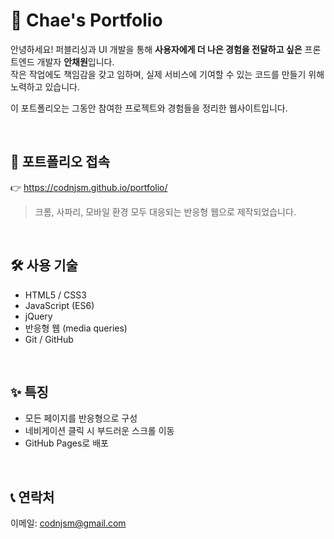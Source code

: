 # 🐯 Chae's Portfolio

안녕하세요! 퍼블리싱과 UI 개발을 통해 **사용자에게 더 나은 경험을 전달하고 싶은** 프론트엔드 개발자 **안채원**입니다.  
작은 작업에도 책임감을 갖고 임하며, 실제 서비스에 기여할 수 있는 코드를 만들기 위해 노력하고 있습니다.

이 포트폴리오는 그동안 참여한 프로젝트와 경험들을 정리한 웹사이트입니다.

<br/>

## 🔗 포트폴리오 접속

👉 https://codnjsm.github.io/portfolio/

> 크롬, 사파리, 모바일 환경 모두 대응되는 반응형 웹으로 제작되었습니다.

<br/>

## 🛠 사용 기술

- HTML5 / CSS3
- JavaScript (ES6)
- jQuery
- 반응형 웹 (media queries)
- Git / GitHub

<br/>

## ✨ 특징

- 모든 페이지를 반응형으로 구성
- 네비게이션 클릭 시 부드러운 스크롤 이동
- GitHub Pages로 배포

<br/>

## 📞 연락처

이메일: codnjsm@gmail.com
